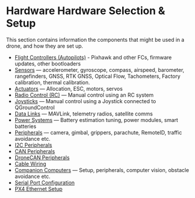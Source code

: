 # Hardware Hardware Selection & Setup

This section contains information the components that might be used in a drone, and how they are set up.

- [Flight Controllers (Autopilots)](../flight_controller/README.md) - Pixhawk and other FCs, firmware updates, other bootloaders
- [Sensors](../sensor/README.md) — accelerometer, gyroscope, compass, airspeed, barometer, rangefinders, GNSS, RTK GNSS, Optical Flow, Tachometers, Factory calibration, thermal calibration.
- [Actuators](../actuators/README.md) — Allocation, ESC, motors, servos
- [Radio Control (RC)](../getting_started/rc_transmitter_receiver.md) — Manual control using an RC system
- [Joysticks](../config/joystick.md) — Manual control using a Joystick connected to QGroundControl
- [Data Links](../data_links/README.md) — MAVLink, telemetry radios, satellite comms
- [Power Systems](../power_systems/README.md) — Battery estimation tuning, power modules, smart batteries
- [Peripherals](../peripherals/README.md) — camera, gimbal, grippers, parachute, RemoteID, traffic avoidance etc.
- [I2C Peripherals](../sensor_bus/i2c_general.md)
- [CAN Peripherals](../can/README.md)
- [DroneCAN Peripherals](../dronecan/README.md)
- [Cable Wiring](../assembly/cable_wiring.md)
- [Companion Computers](../companion_computer/README.md) — Setup, peripherals, computer vision, obstacle avoidance etc.
- [Serial Port Configuration](../peripherals/serial_configuration.md)
- [PX4 Ethernet Setup](../advanced_config/ethernet_setup.md)
